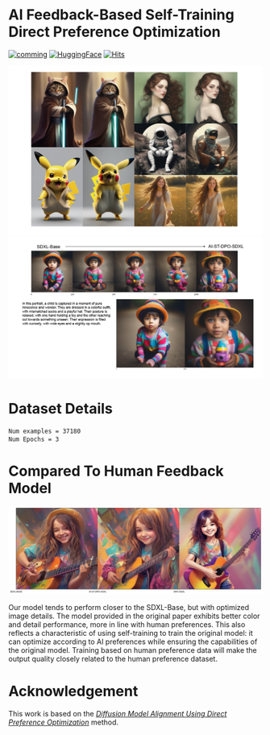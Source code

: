 # AI Feedback-Based Self-Training Direct Preference Optimization


[![comming](https://img.shields.io/badge/Arxiv-comming-b31b1b.svg?logo=arXiv)](comming)
[![HuggingFace](https://img.shields.io/badge/🤗-Open%20In%20Spaces-blue.svg)](https://huggingface.co/chestnutlzj/ai-self-training-dpo-sdxl)
[![Hits](https://hits.seeyoufarm.com/api/count/incr/badge.svg?url=https%3A%2F%2Fgithub.com%2Fqqingzheng%2FAI-Self-Training-DPO-SDXL&count_bg=%2379C83D&title_bg=%23555555&icon=&icon_color=%23E7E7E7&title=hits&edge_flat=false)](https://hits.seeyoufarm.com)    

![](assets/abstract_x1.png)
![](assets/checkpoints.png)

# Dataset Details

```
Num examples = 37180
Num Epochs = 3
```

# Compared To Human Feedback Model

![](assets/compare.png)

Our model tends to perform closer to the SDXL-Base, but with optimized image details. The model provided in the original paper exhibits better color and detail performance, more in line with human preferences.
This also reflects a characteristic of using self-training to train the original model: it can optimize according to AI preferences while ensuring the capabilities of the original model. Training based on human preference data will make the output quality closely related to the human preference dataset.

# Acknowledgement

This work is based on the [*Diffusion Model Alignment Using Direct Preference Optimization*](https://arxiv.org/abs/2311.12908) method.